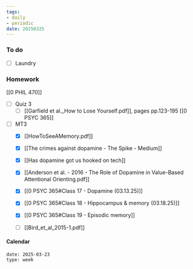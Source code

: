 ```yaml
---
tags:
- daily
- periodic
date: 20250325
---
```


### To do
- [ ] Laundry

### Homework
[[0 PHIL 470]]
- [ ] Quiz 3
	- [ ] [[Garfield et al._How to Lose Yourself.pdf]], pages pp.123-195
[[0 PSYC 365]]
- [ ] MT3
	- [x] [[HowToSeeAMemory.pdf]]
	- [x] [[The crimes against dopamine - The Spike - Medium]]
	- [x] [[Has dopamine got us hooked on tech]]
	- [x] [[Anderson et al. - 2016 - The Role of Dopamine in Value-Based Attentional Orienting.pdf]]
	- [x] [[0 PSYC 365#Class 17 - Dopamine (03.13.25)]]
	- [x] [[0 PSYC 365#Class 18 - Hippocampus & memory (03.18.25)]]
	- [x] [[0 PSYC 365#Class 19 - Episodic memory]]
	- [ ] [[Bird_et_al_2015-1.pdf]]


#### Calendar
```gEvent
date: 2025-03-23
type: week
```


